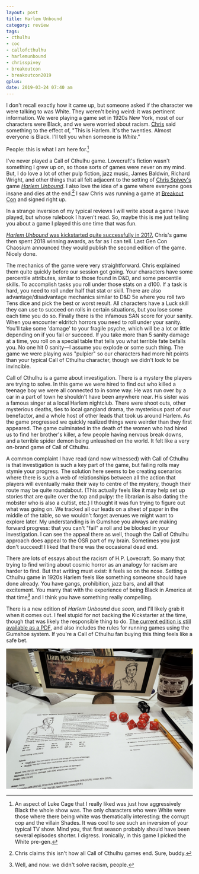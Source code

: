 ```yaml
---
layout: post
title: Harlem Unbound
category: review
tags:
- cthulhu
- coc
- callofcthulhu
- harlemunbound
- chrisspivey
- breakoutcon
- breakoutcon2019
gplus:
date: 2019-03-24 07:40 am
---
```


I don't recall exactly how it came up, but someone asked if the character we were talking to was White. They weren't being weird: it was pertinent information. We were playing a game set in 1920s New York, most of our characters were Black, and we were worried about racism. [Chris][dh] said something to the effect of, "This is Harlem. It's the twenties. Almost everyone is Black. I'll tell you when someone is *White*." 

People: this is what I am here for.[^1]

I've never played a Call of Cthulhu game. Lovecraft's fiction wasn't something I grew up on, so those sorts of games were never on my mind. But, I do love a lot of other pulp fiction, jazz music, James Baldwin, Richard Wright, and other things that all felt adjacent to the setting of [Chris Spivey's][dh] game [*Harlem Unbound*][hu]. I also love the idea of a game where everyone goes insane and dies at the end.[^2] I saw Chris was running a game at [Breakout Con][bc] and signed right up.

In a strange inversion of my typical reviews I will write about a game I have played, but whose rulebook I haven't read. So, maybe this is me just telling you about a game I played this one time that was fun.

[*Harlem Unbound* was kickstarted quite successfully in 2017.][ks] Chris's game then spent 2018 winning awards, as far as I can tell. Last Gen Con Chaosium announced they would publish the second edition of the game. Nicely done. 

The mechanics of the game were very straightforward. Chris explained them quite quickly before our session got going. Your characters have some percentile attributes, similar to those found in D&D, and some percentile skills. To accomplish tasks you roll under those stats on a d100. If a task is hard, you need to roll under half that stat or skill. There are also advantage/disadvantage mechanics similar to D&D 5e where you roll two Tens dice and pick the best or worst result. All characters have a Luck skill they can use to succeed on rolls in certain situations, but you lose some each time you do so. Finally there is the infamous SAN score for your sanity. When you encounter eldritch horrors you need to roll under your sanity. You'll take some 'damage' to your fragile psyche, which will be a lot or little depending on if you fail or succeed. If you take more than 5 sanity damage at a time, you roll on a special table that tells you what terrible fate befalls you. No one hit 0 sanity—I assume you explode or some such thing. The game we were playing was "pulpier" so our characters had more hit points than your typical Call of Cthulhu character, though we didn't look to be invincible.

Call of Cthulhu is a game about investigation. There is a mystery the players are trying to solve. In this game we were hired to find out who killed a teenage boy we were all connected to in some way. He was run over by a car in a part of town he shouldn't have been anywhere near. His sister was a famous singer at a local Harlem nightclub. There were shoot outs, other mysterious deaths, ties to local gangland drama, the mysterious past of our benefactor, and a whole host of other leads that took us around Harlem. As the game progressed we quickly realized things were weirder than they first appeared. The game culminated in the death of the women who had hired us to find her brother's killer, a few people having nervous break downs, and a terrible spider demon being unleashed on the world. It felt like a very on-brand game of Call of Cthulhu.

A common complaint I have read (and now witnessed) with Call of Cthulhu is that investigation is such a key part of the game, but failing rolls may stymie your progress. The solution here seems to be creating scenarios where there is such a web of relationships between all the action that players will eventually make their way to centre of the mystery, though their route may be quite roundabout. (This actually feels like it may help set up stories that are quite over the top and pulpy: the librarian is also dating the mobster who is also a cultist, etc.) I thought it was fun trying to figure out what was going on. We tracked all our leads on a sheet of paper in the middle of the table, so we wouldn't forget avenues we might want to explore later. My understanding is in Gumshoe you always are making forward progress: that you can't "fail" a roll and be blocked in your investigation. I can see the appeal there as well, though the Call of Cthulhu approach does appeal to the OSR part of my brain. Sometimes you just don't succeed! I liked that there was the occasional dead end.

There are lots of essays about the racism of H.P. Lovecraft. So many that trying to find writing about cosmic horror as an analogy for racism are harder to find. But that writing must exist: it feels so on the nose. Setting a Cthulhu game in 1920s Harlem feels like something someone should have done already. You have gangs, prohibition, jazz bars, and all that excitement. You marry that with the experience of being Black in America at that time[^3] and I think you have something really compelling.

There is a new edition of *Harlem Unbound* due *soon*, and I'll likely grab it when it comes out. I feel stupid for not backing the Kickstarter at the time, though that was likely the responsible thing to do. [The current edition is still available as a PDF][hu], and also includes the rules for running games using the Gumshoe system. If you're a Call of Cthulhu fan buying this thing feels like a safe bet. 

![My character in this game of Harlem Unbound was White! Plot twist.](/assets/img/harlem-unbound.jpg)

[^1]: An aspect of Luke Cage that I really liked was just how aggressively Black the whole show was. The only characters who were White were those where there being white was thematically interesting: the corrupt cop and the villain Shades. It was cool to see such an inversion of your typical TV show. Mind you, that first season probably should have been several episodes shorter. I digress. Ironically, in this game I picked the White pre-gen.
[^2]: Chris claims this isn't how all Call of Cthulhu games end. Sure, buddy.
[^3]: Well, and now: we didn't solve racism, people.

[hu]: https://www.drivethrurpg.com/product/218062/Harlem-Unbound
[dh]: http://www.darkerhuestudios.com/
[bc]: /tag/breakoutcon/
[ks]: https://www.kickstarter.com/projects/1881168175/harlem-unbound-a-cthulhu-roleplaying-game-sourcebo